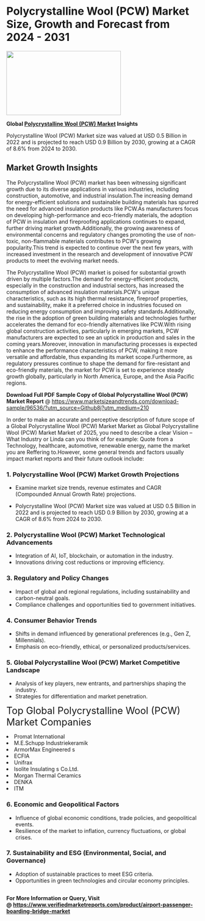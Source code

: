 <H1>Polycrystalline Wool (PCW) Market Size, Growth and Forecast from 2024 - 2031</H1><img class="aligncenter size-medium wp-image-584254" src="https://thirdeyenews.in/wp-content/uploads/2024/09/Global-Market-Research-300x168.jpeg" alt="" width="300" height="168" /><p><strong>Global&nbsp;<a href="https://www.marketsizeandtrends.com/download-sample/96536/?utm_source=Github8j?utm_medium=210">Polycrystalline Wool (PCW) Market</a> Insights</strong></p><p>Polycrystalline Wool (PCW) Market size was valued at USD 0.5 Billion in 2022 and is projected to reach USD 0.9 Billion by 2030, growing at a CAGR of 8.6% from 2024 to 2030.</p><p><h2>Market Growth Insights</h2> <p>The Polycrystalline Wool (PCW) market has been witnessing significant growth due to its diverse applications in various industries, including construction, automotive, and industrial insulation.The increasing demand for energy-efficient solutions and sustainable building materials has spurred the need for advanced insulation products like PCW.As manufacturers focus on developing high-performance and eco-friendly materials, the adoption of PCW in insulation and fireproofing applications continues to expand, further driving market growth.Additionally, the growing awareness of environmental concerns and regulatory changes promoting the use of non-toxic, non-flammable materials contributes to PCW's growing popularity.This trend is expected to continue over the next few years, with increased investment in the research and development of innovative PCW products to meet the evolving market needs.</p> <p>The Polycrystalline Wool (PCW) market is poised for substantial growth driven by multiple factors.The demand for energy-efficient products, especially in the construction and industrial sectors, has increased the consumption of advanced insulation materials.PCW's unique characteristics, such as its high thermal resistance, fireproof properties, and sustainability, make it a preferred choice in industries focused on reducing energy consumption and improving safety standards.Additionally, the rise in the adoption of green building materials and technologies further accelerates the demand for eco-friendly alternatives like PCW.With rising global construction activities, particularly in emerging markets, PCW manufacturers are expected to see an uptick in production and sales in the coming years.Moreover, innovation in manufacturing processes is expected to enhance the performance characteristics of PCW, making it more versatile and affordable, thus expanding its market scope.Furthermore, as regulatory pressures continue to shape the demand for fire-resistant and eco-friendly materials, the market for PCW is set to experience steady growth globally, particularly in North America, Europe, and the Asia Pacific regions.</p> <p><span class=""><strong>Download Full PDF Sample Copy of Global Polycrystalline Wool (PCW) Market Report</strong> @ <a href="https://www.marketsizeandtrends.com/download-sample/96536/?utm_source=Github8j?utm_medium=210" target="_blank">https://www.marketsizeandtrends.com/download-sample/96536/?utm_source=Github8j?utm_medium=210</a></span></p><p>In order to make an accurate and perceptive description of future scope of a Global&nbsp;Polycrystalline Wool (PCW) Market Market as Global&nbsp;Polycrystalline Wool (PCW) Market Market of 2025, you need to describe a clear Vision &ndash; What Industry or Linda can you think of for example: Quote from a Technology, healthcare, automotive, renewable energy, name the market you are Reffering to.However, some general trends and factors usually impact market reports and their future outlook include:</p><h3>1.&nbsp;<strong>Polycrystalline Wool (PCW) Market Growth Projections</strong></h3><ul><li>Examine market size trends, revenue estimates and CAGR (Compounded Annual Growth Rate) projections.</li><li><p>Polycrystalline Wool (PCW) Market size was valued at USD 0.5 Billion in 2022 and is projected to reach USD 0.9 Billion by 2030, growing at a CAGR of 8.6% from 2024 to 2030.</p></li></ul><h3>2.&nbsp;<strong>Polycrystalline Wool (PCW) Market Technological Advancements</strong></h3><ul><li>Integration of AI, IoT, blockchain, or automation in the industry.</li><li>Innovations driving cost reductions or improving efficiency.</li></ul><h3>3.&nbsp;<strong>Regulatory and Policy Changes</strong></h3><ul><li>Impact of global and regional regulations, including sustainability and carbon-neutral goals.</li><li>Compliance challenges and opportunities tied to government initiatives.</li></ul><h3>4.&nbsp;<strong>Consumer Behavior Trends</strong></h3><ul><li>Shifts in demand influenced by generational preferences (e.g., Gen Z, Millennials).</li><li>Emphasis on eco-friendly, ethical, or personalized products/services.</li></ul><h3>5.&nbsp;<strong>Global Polycrystalline Wool (PCW) Market Competitive Landscape</strong></h3><ul><li>Analysis of key players, new entrants, and partnerships shaping the industry.</li><li>Strategies for differentiation and market penetration.</li></ul><p data-pm-slice="1 1 []"><span style="color: inherit; font-family: inherit; font-size: 25px;">Top Global Polycrystalline Wool (PCW) Market Companies</span></p><div class="" data-test-id=""><p><li>Promat International</li><li> M.E.Schupp Industriekeramik</li><li> ArmorMax Engineered s</li><li> ECFIA</li><li> Unifrax</li><li> Isolite Insulating s Co.Ltd.</li><li> Morgan Thermal Ceramics</li><li> DENKA</li><li> ITM</li></p></div><h3>6.&nbsp;<strong>Economic and Geopolitical Factors</strong></h3><ul><li>Influence of global economic conditions, trade policies, and geopolitical events.</li><li>Resilience of the market to inflation, currency fluctuations, or global crises.</li></ul><h3>7.&nbsp;<strong>Sustainability and ESG (Environmental, Social, and Governance)</strong></h3><ul><li>Adoption of sustainable practices to meet ESG criteria.</li><li>Opportunities in green technologies and circular economy principles.</li></ul><h2><strong style="font-size: 14px;">For More Information or Query, Visit @&nbsp;</strong><a style="background-color: #ffffff; font-size: 14px;" href="https://www.marketsizeandtrends.com/report/polycrystalline-wool-pcw-market/" target="_blank">https://www.verifiedmarketreports.com/product/airport-passenger-boarding-bridge-market</a></h2>